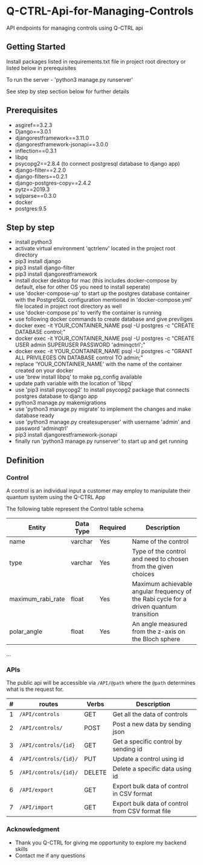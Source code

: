 # Q-CTRL-Api-for-Managing-Controls

API endpoints for managing controls using Q-CTRL api

## Getting Started

Install packages listed in requirements.txt file in project root directory or listed below in prerequisites

To run the server - 'python3 manage.py runserver'

See step by step section below for further details

## Prerequisites

- asgiref==3.2.3
- Django==3.0.1
- djangorestframework==3.11.0
- djangorestframework-jsonapi==3.0.0
- inflection==0.3.1
- libpq
- psycopg2==2.8.4 (to connect postgresql database to django app)
- django-filter==2.2.0
- django-filters==0.2.1
- django-postgres-copy==2.4.2
- pytz==2019.3
- sqlparse==0.3.0
- docker 
- postgres:9.5

## Step by step

- install python3
- activate virtual environment 'qctrlenv' located in the project root directory
- pip3 install django
- pip3 install django-filter
- pip3 install djangorestframework
- install docker desktop for mac (this includes docker-compose by default, else for other OS you need to install seperate)
- use 'docker-compose-up' to start up the postgres database container with the PostgreSQL configuration mentioned in 'docker-compose.yml' file located in project root directory as well
- use 'docker-compose ps' to verify the container is running
- use following docker commands to create database and give previliges
- docker exec -it YOUR_CONTAINER_NAME psql -U postgres -c "CREATE DATABASE control;"
- docker exec -it YOUR_CONTAINER_NAME psql -U postgres -c "CREATE USER admin SUPERUSER PASSWORD 'adminqctrl';"
- docker exec -it YOUR_CONTAINER_NAME psql -U postgres -c "GRANT ALL PRIVILEGES ON DATABASE control TO admin;"
- replace 'YOUR_CONTAINER_NAME' with the name of the container created on your docker
- use 'brew install libpq' to make pg_config available
- update path variable with the location of 'libpq' 
- use 'pip3 install psycopg2' to install psycopg2 package that connects postgres database to django app
- python3 manage.py makemigrations
- use 'python3 manage.py migrate' to implement the changes and make database ready
- use 'python3 manage.py createsuperuser' with username 'admin' and password 'adminqtrl'
- pip3 install djangorestframework-jsonapi
- finally run 'python3 manage.py runserver' to start up and get running

## Definition
### Control

A control is an individual input a customer may employ to manipulate their quantum system using the Q-CTRL App

The following table represent the Control table schema

| Entity             | Data Type | Required | Description                                                                            |
| ------------------ | --------- | -------- | -------------------------------------------------------------------------------------- |
| name               | varchar   | Yes      | Name of the control                                                                    |
| type               | varchar   | Yes      | Type of the control and need to chosen from the given choices                          |
| maximum_rabi_rate  | float     | Yes      | Maximum achievable angular frequency of the Rabi cycle for a driven quantum transition |
| polar_angle        | float     | Yes      | An angle measured from the z-axis on the Bloch sphere                                  |

...


### APIs

The public api will be accessible via `/API/@path` where the `@path` determines what is the request for.

| #   | routes                  | Verbs     | Description                                           |
| --- | ----------------------- | -----     | ----------------------------------------------------- |
| 1   | `/API/controls`         | GET       | Get all the data of controls                          |
| 2   | `/API/controls/`        | POST      | Post a new data by sending json                       |
| 3   | `/API/controls/{id}`    | GET       | Get a specific control by sending id                  |
| 4   | `/API/controls/{id}/`   | PUT       | Update a control using id                             |
| 5   | `/API/controls/{id}/`   | DELETE    | Delete a specific data using id                       |
| 6   | `/API/export`           | GET       | Export bulk data of control in CSV format             |
| 7   | `/API/import`           | GET       | Export bulk data of control from CSV format file      |



### Acknowledgment

- Thank you Q-CTRL for giving me opportunity to explore my backend skills
- Contact me if any questions 